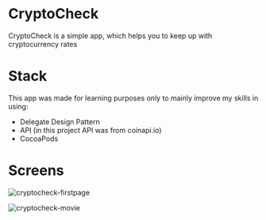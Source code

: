 # CryptoCheck
CryptoCheck is a simple app, which helps you to keep up with cryptocurrency rates

# Stack
This app was made for learning purposes only to mainly improve my skills in using:
- Delegate Design Pattern
- API (in this project API was from coinapi.io)
- CocoaPods

# Screens


![cryptocheck-firstpage](https://user-images.githubusercontent.com/97181425/217628550-3fb2be3f-0cc2-4d83-93d4-5c7d4ff4128d.png)

![cryptocheck-movie](https://user-images.githubusercontent.com/97181425/217628021-2feab45e-ab29-4fb6-af0f-663894cd6e7b.gif)
